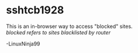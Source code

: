 # sshtcb1928
This is an in-browser way to access "blocked" sites.\
*blocked refers to sites blacklisted by router*

-LinuxNinja99
